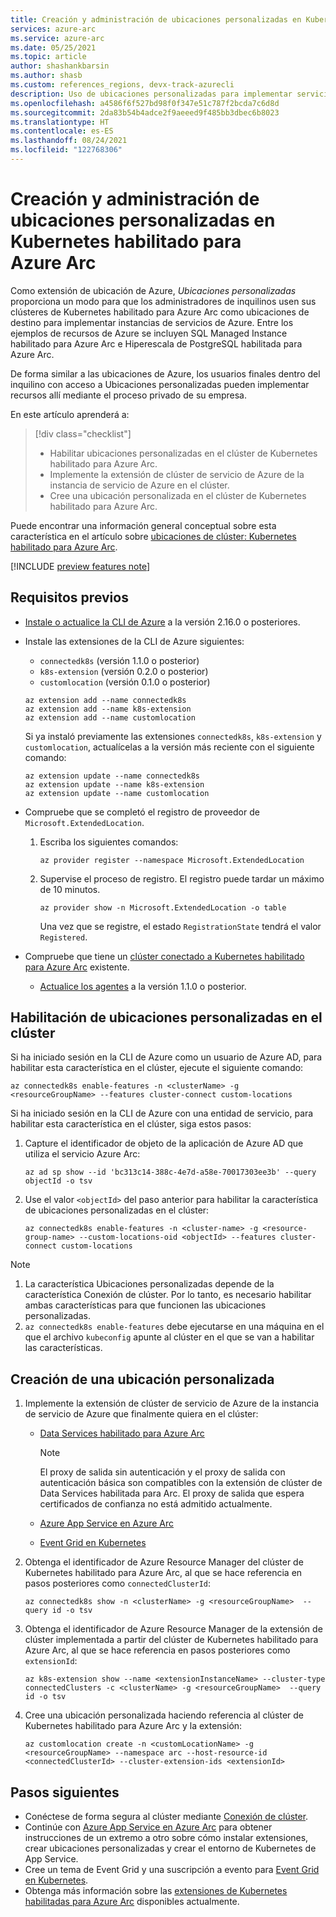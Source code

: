 ```yaml
---
title: Creación y administración de ubicaciones personalizadas en Kubernetes habilitado para Azure Arc
services: azure-arc
ms.service: azure-arc
ms.date: 05/25/2021
ms.topic: article
author: shashankbarsin
ms.author: shasb
ms.custom: references_regions, devx-track-azurecli
description: Uso de ubicaciones personalizadas para implementar servicios de PaaS de Azure en clústeres de Kubernetes habilitado para Azure Arc
ms.openlocfilehash: a4586f6f527bd98f0f347e51c787f2bcda7c6d8d
ms.sourcegitcommit: 2da83b54b4adce2f9aeeed9f485bb3dbec6b8023
ms.translationtype: HT
ms.contentlocale: es-ES
ms.lasthandoff: 08/24/2021
ms.locfileid: "122768306"
---
```

# <a name="create-and-manage-custom-locations-on-azure-arc-enabled-kubernetes"></a>Creación y administración de ubicaciones personalizadas en Kubernetes habilitado para Azure Arc

Como extensión de ubicación de Azure, *Ubicaciones personalizadas* proporciona un modo para que los administradores de inquilinos usen sus clústeres de Kubernetes habilitado para Azure Arc como ubicaciones de destino para implementar instancias de servicios de Azure. Entre los ejemplos de recursos de Azure se incluyen SQL Managed Instance habilitado para Azure Arc e Hiperescala de PostgreSQL habilitada para Azure Arc.

De forma similar a las ubicaciones de Azure, los usuarios finales dentro del inquilino con acceso a Ubicaciones personalizadas pueden implementar recursos allí mediante el proceso privado de su empresa.

En este artículo aprenderá a:
> [!div class="checklist"]
> * Habilitar ubicaciones personalizadas en el clúster de Kubernetes habilitado para Azure Arc.
> * Implemente la extensión de clúster de servicio de Azure de la instancia de servicio de Azure en el clúster.
> * Cree una ubicación personalizada en el clúster de Kubernetes habilitado para Azure Arc.

Puede encontrar una información general conceptual sobre esta característica en el artículo sobre [ubicaciones de clúster: Kubernetes habilitado para Azure Arc](conceptual-custom-locations.md).

[!INCLUDE [preview features note](./includes/preview/preview-callout.md)]

## <a name="prerequisites"></a>Requisitos previos

- [Instale o actualice la CLI de Azure](/cli/azure/install-azure-cli) a la versión 2.16.0 o posteriores.

- Instale las extensiones de la CLI de Azure siguientes:
    - `connectedk8s` (versión 1.1.0 o posterior)
    - `k8s-extension` (versión 0.2.0 o posterior)
    - `customlocation` (versión 0.1.0 o posterior) 
  
    ```azurecli
    az extension add --name connectedk8s
    az extension add --name k8s-extension
    az extension add --name customlocation
    ```
    
    Si ya instaló previamente las extensiones `connectedk8s`, `k8s-extension` y `customlocation`, actualícelas a la versión más reciente con el siguiente comando:

    ```azurecli
    az extension update --name connectedk8s
    az extension update --name k8s-extension
    az extension update --name customlocation
    ```

- Compruebe que se completó el registro de proveedor de `Microsoft.ExtendedLocation`.
    1. Escriba los siguientes comandos:
    
        ```azurecli
        az provider register --namespace Microsoft.ExtendedLocation
        ```

    2. Supervise el proceso de registro. El registro puede tardar un máximo de 10 minutos.
    
        ```azurecli
        az provider show -n Microsoft.ExtendedLocation -o table
        ```

        Una vez que se registre, el estado `RegistrationState` tendrá el valor `Registered`.

- Compruebe que tiene un [clúster conectado a Kubernetes habilitado para Azure Arc](quickstart-connect-cluster.md) existente.
    - [Actualice los agentes](agent-upgrade.md#manually-upgrade-agents) a la versión 1.1.0 o posterior.

## <a name="enable-custom-locations-on-cluster"></a>Habilitación de ubicaciones personalizadas en el clúster

Si ha iniciado sesión en la CLI de Azure como un usuario de Azure AD, para habilitar esta característica en el clúster, ejecute el siguiente comando:

```azurecli
az connectedk8s enable-features -n <clusterName> -g <resourceGroupName> --features cluster-connect custom-locations
```

Si ha iniciado sesión en la CLI de Azure con una entidad de servicio, para habilitar esta característica en el clúster, siga estos pasos:

1. Capture el identificador de objeto de la aplicación de Azure AD que utiliza el servicio Azure Arc:

    ```azurecli
    az ad sp show --id 'bc313c14-388c-4e7d-a58e-70017303ee3b' --query objectId -o tsv
    ```

1. Use el valor `<objectId>` del paso anterior para habilitar la característica de ubicaciones personalizadas en el clúster:

    ```azurecli
    az connectedk8s enable-features -n <cluster-name> -g <resource-group-name> --custom-locations-oid <objectId> --features cluster-connect custom-locations
    ```

> [!NOTE]
> 1. La característica Ubicaciones personalizadas depende de la característica Conexión de clúster. Por lo tanto, es necesario habilitar ambas características para que funcionen las ubicaciones personalizadas.
> 2. `az connectedk8s enable-features` debe ejecutarse en una máquina en el que el archivo `kubeconfig` apunte al clúster en el que se van a habilitar las características.

## <a name="create-custom-location"></a>Creación de una ubicación personalizada

1. Implemente la extensión de clúster de servicio de Azure de la instancia de servicio de Azure que finalmente quiera en el clúster:

    * [Data Services habilitado para Azure Arc](../data/create-data-controller-direct-cli.md#create-the-arc-data-services-extension)

        > [!NOTE]
        > El proxy de salida sin autenticación y el proxy de salida con autenticación básica son compatibles con la extensión de clúster de Data Services habilitada para Arc. El proxy de salida que espera certificados de confianza no está admitido actualmente.


    * [Azure App Service en Azure Arc](../../app-service/manage-create-arc-environment.md#install-the-app-service-extension)

    * [Event Grid en Kubernetes](../../event-grid/kubernetes/install-k8s-extension.md)

1. Obtenga el identificador de Azure Resource Manager del clúster de Kubernetes habilitado para Azure Arc, al que se hace referencia en pasos posteriores como `connectedClusterId`:

    ```azurecli
    az connectedk8s show -n <clusterName> -g <resourceGroupName>  --query id -o tsv
    ```

1. Obtenga el identificador de Azure Resource Manager de la extensión de clúster implementada a partir del clúster de Kubernetes habilitado para Azure Arc, al que se hace referencia en pasos posteriores como `extensionId`:

    ```azurecli
    az k8s-extension show --name <extensionInstanceName> --cluster-type connectedClusters -c <clusterName> -g <resourceGroupName>  --query id -o tsv
    ```

1. Cree una ubicación personalizada haciendo referencia al clúster de Kubernetes habilitado para Azure Arc y la extensión:

    ```azurecli
    az customlocation create -n <customLocationName> -g <resourceGroupName> --namespace arc --host-resource-id <connectedClusterId> --cluster-extension-ids <extensionId>
    ```

## <a name="next-steps"></a>Pasos siguientes

- Conéctese de forma segura al clúster mediante [Conexión de clúster](cluster-connect.md).
- Continúe con [Azure App Service en Azure Arc](../../app-service/overview-arc-integration.md) para obtener instrucciones de un extremo a otro sobre cómo instalar extensiones, crear ubicaciones personalizadas y crear el entorno de Kubernetes de App Service. 
- Cree un tema de Event Grid y una suscripción a evento para [Event Grid en Kubernetes](../../event-grid/kubernetes/overview.md).
- Obtenga más información sobre las [extensiones de Kubernetes habilitadas para Azure Arc](extensions.md#currently-available-extensions) disponibles actualmente.